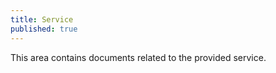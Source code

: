 ```yaml
---
title: Service
published: true
---
```


This area contains documents related to the provided service.